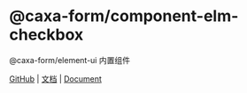 # @caxa-form/component-elm-checkbox

@caxa-form/element-ui 内置组件

[GitHub](https://github.com/wangjing11260/form-create) | [文档](http://form-create.com/v2/) | [Document](http://form-create.com/en/v2/)

